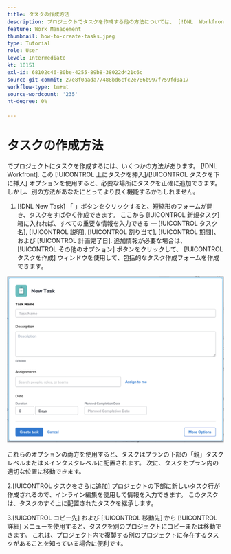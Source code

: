 ```yaml
---
title: タスクの作成方法
description: プロジェクトでタスクを作成する他の方法については、 [!DNL  Workfront].
feature: Work Management
thumbnail: how-to-create-tasks.jpeg
type: Tutorial
role: User
level: Intermediate
kt: 10151
exl-id: 68102c46-80be-4255-89b8-38022d421c6c
source-git-commit: 27e8f0aada77488bd6cfc2e786b997f759fd0a17
workflow-type: tm+mt
source-wordcount: '235'
ht-degree: 0%

---
```


# タスクの作成方法

でプロジェクトにタスクを作成するには、いくつかの方法があります。 [!DNL Workfront]. この [!UICONTROL 上にタスクを挿入]/[!UICONTROL タスクを下に挿入] オプションを使用すると、必要な場所にタスクを正確に追加できます。 しかし、別の方法があなたにとってより良く機能するかもしれません。

1. [!DNL New Task] 「 」ボタンをクリックすると、短縮形のフォームが開き、タスクをすばやく作成できます。 ここから [!UICONTROL 新規タスク] 箱に入れれば、すべての重要な情報を入力できる — [!UICONTROL タスク名], [!UICONTROL 説明], [!UICONTROL 割り当て], [!UICONTROL 期間]、および [!UICONTROL 計画完了日]. 追加情報が必要な場合は、 [!UICONTROL その他のオプション] ボタンをクリックして、 [!UICONTROL タスクを作成] ウィンドウを使用して、包括的なタスク作成フォームを作成できます。

![[!UICONTROL 新規タスク] window](assets/planner-fund-new-task-creation.png)

これらのオプションの両方を使用すると、タスクはプランの下部の「親」タスクレベルまたはメインタスクレベルに配置されます。 次に、タスクをプラン内の適切な位置に移動できます。

2.[!UICONTROL タスクをさらに追加] プロジェクトの下部に新しいタスク行が作成されるので、インライン編集を使用して情報を入力できます。 このタスクは、タスクのすぐ上に配置されたタスクを継承します。

3.[!UICONTROL コピー先] および [!UICONTROL 移動先] から [!UICONTROL 詳細] メニューを使用すると、タスクを別のプロジェクトにコピーまたは移動できます。 これは、プロジェクト内で複製する別のプロジェクトに存在するタスクがあることを知っている場合に便利です。

<!---
should we add duplicate?
--->

<!---
learn more urls:
Create tasks in a project
Delete tasks
Copy and duplicate tasks
Edit tasks 
Create subtasks
--->
